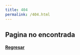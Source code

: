 ```yaml
---
title: 404
permalink: /404.html
---
```


## Pagina no encontrada
#### [Regresar](https://joaquinuriel.github.io)